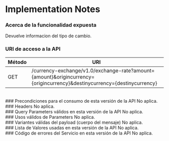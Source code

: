 # Implementation Notes
### Acerca de la funcionalidad expuesta
Devuelve informacion del tipo de cambio.
<br/>
### URI de acceso a la API
| Método | URI |
|--------|-------------|
|GET| /currency-exchange/v1.0/exchange-rate?amount={amount}&origincurrency={origincurrency}&destinycurrency={destinycurrency} |
<br/>
### Precondiciones para el consumo de esta versión de la API
No aplica.
<br/>
### Headers
No aplica.
<br/>
### Query Parameters válidos en esta versión de la API
No aplica.
<br/>
### Usos válidos de Parameters
No aplica.
<br/>
### Variantes válidas del payload (cuerpo del mensaje)
No aplica.
<br/>
### Lista de Valores usadas en esta versión de la API
No aplica.
<br/>
### Código de errores del Servicio en esta versión de la API
No aplica.
<br/>
